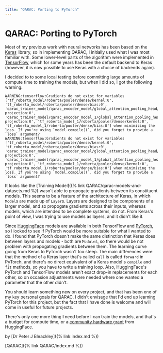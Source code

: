 ```yaml
---
title: "QARAC: Porting to PyTorch"
---
```


# QARAC: Porting to PyTorch

Most of my previous work with neural networks has been based on the [Keras](https://keras.io) library, so in implementing QARAC, I initially used what I was most familiar with. Some lower-level parts of the algorithm were implemented in [TensorFlow](https://tensorflow.org), which for some years has been the default backend to Keras (however, it is now possible to use Keras with a choice of backends again). 

I decided to to some local testing before committing large amounts of compute time to training the models, but when I did so, I got the following warning.

```
WARNING:tensorflow:Gradients do not exist for variables ['tf_roberta_model/roberta/pooler/dense/kernel:0', 'tf_roberta_model/roberta/pooler/dense/bias:0', 'qarac_trainer_model/qarac_encoder_model/global_attention_pooling_head/local projection:0', 'qarac_trainer_model/qarac_encoder_model_1/global_attention_pooling_head_1/local projection:0', 'tf_roberta_model_1/roberta/pooler/dense/kernel:0', 'tf_roberta_model_1/roberta/pooler/dense/bias:0'] when minimizing the loss. If you're using `model.compile()`, did you forget to provide a `loss` argument?
WARNING:tensorflow:Gradients do not exist for variables ['tf_roberta_model/roberta/pooler/dense/kernel:0', 'tf_roberta_model/roberta/pooler/dense/bias:0', 'qarac_trainer_model/qarac_encoder_model/global_attention_pooling_head/local projection:0', 'qarac_trainer_model/qarac_encoder_model_1/global_attention_pooling_head_1/local projection:0', 'tf_roberta_model_1/roberta/pooler/dense/kernel:0', 'tf_roberta_model_1/roberta/pooler/dense/bias:0'] when minimizing the loss. If you're using `model.compile()`, did you forget to provide a `loss` argument?
```

It looks like the [Training Model]({% link QARAC/qarac-models-and-datasets.md %}) wasn't able to propogate gradients between its constituent models. This seems to be a feature of the architecture of Keras, in which `Model`s are made up of `Layer`s. Layers are designed to be components of a larger model, and so propogate gradients across their inputs, whereas models, which are intended to be complete systems, do not. From Keras's point of view, I was trying to use models as layers, and it didn't like it.

Since [HuggingFace](https://huggingface.co) models are available in both TensorFlow and [PyTorch](https://pytorch.org), so I looked to see if PyTorch would be more suitable for what I wanted to do. I found that PyTorch doesn't make the same distinction that Keras does between layers and models - both are `Module`s, so there would be not problem with propogating gradients between them. The learning curve going from Keras to PyTorch wasn't too steep. The main differences were that the method of a Keras layer that's called `call` is called `forward` in PyTorch, and there's no direct equivalent of a Keras model's `compile` and `fit` methods, so you have to write a training loop. Also, HuggingFace's PyTorch and TensorFlow models aren't exact drop-in replacements for each other, so on occasion adjustments were needed where one wanted a parameter that the other didn't. 

You should learn something new on every project, and that has been one of my key personal goals for QARAC. I didn't envisage that I'd end up learning PyTorch for this project, but the fact that I have done is welcome and will come in useful for future projects. 

There's only one more thing I need before I can train the models, and that's a budget for compute time, or a [community hardware grant](https://huggingface.co/docs/hub/spaces-gpus#community-gpu-grants) from HuggingFace.

by [Dr Peter J Bleackley]({% link index.md %})

[QARAC]({% link QARAC/index.md %})
